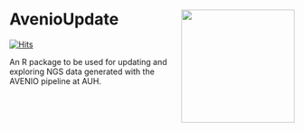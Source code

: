 # AvenioUpdate <img src="vignettes/AvenioUpdate.png" width="200" align="right">
[![Hits](https://hits.seeyoufarm.com/api/count/incr/badge.svg?url=https%3A%2F%2Fgithub.com%2FCTrierMaansson%2FAvenioUpdate&count_bg=%23DAFF3E&title_bg=%23031432&icon=&icon_color=%23E7E7E7&title=hits&edge_flat=false)](https://hits.seeyoufarm.com)

An R package to be used for updating and exploring NGS data generated with 
the AVENIO pipeline at AUH. 

